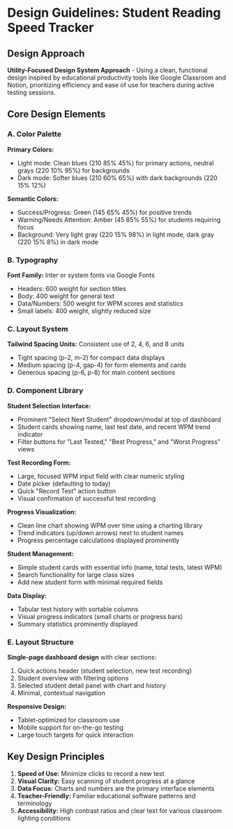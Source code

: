 # Design Guidelines: Student Reading Speed Tracker

## Design Approach
**Utility-Focused Design System Approach** - Using a clean, functional design inspired by educational productivity tools like Google Classroom and Notion, prioritizing efficiency and ease of use for teachers during active testing sessions.

## Core Design Elements

### A. Color Palette
**Primary Colors:**
- Light mode: Clean blues (210 85% 45%) for primary actions, neutral grays (220 10% 95%) for backgrounds
- Dark mode: Softer blues (210 60% 65%) with dark backgrounds (220 15% 12%)

**Semantic Colors:**
- Success/Progress: Green (145 65% 45%) for positive trends
- Warning/Needs Attention: Amber (45 85% 55%) for students requiring focus
- Background: Very light gray (220 15% 98%) in light mode, dark gray (220 15% 8%) in dark mode

### B. Typography
**Font Family:** Inter or system fonts via Google Fonts
- Headers: 600 weight for section titles
- Body: 400 weight for general text
- Data/Numbers: 500 weight for WPM scores and statistics
- Small labels: 400 weight, slightly reduced size

### C. Layout System
**Tailwind Spacing Units:** Consistent use of 2, 4, 6, and 8 units
- Tight spacing (p-2, m-2) for compact data displays
- Medium spacing (p-4, gap-4) for form elements and cards
- Generous spacing (p-6, p-8) for main content sections

### D. Component Library

**Student Selection Interface:**
- Prominent "Select Next Student" dropdown/modal at top of dashboard
- Student cards showing name, last test date, and recent WPM trend indicator
- Filter buttons for "Last Tested," "Best Progress," and "Worst Progress" views

**Test Recording Form:**
- Large, focused WPM input field with clear numeric styling
- Date picker (defaulting to today)
- Quick "Record Test" action button
- Visual confirmation of successful test recording

**Progress Visualization:**
- Clean line chart showing WPM over time using a charting library
- Trend indicators (up/down arrows) next to student names
- Progress percentage calculations displayed prominently

**Student Management:**
- Simple student cards with essential info (name, total tests, latest WPM)
- Search functionality for large class sizes
- Add new student form with minimal required fields

**Data Display:**
- Tabular test history with sortable columns
- Visual progress indicators (small charts or progress bars)
- Summary statistics prominently displayed

### E. Layout Structure
**Single-page dashboard design** with clear sections:
1. Quick actions header (student selection, new test recording)
2. Student overview with filtering options
3. Selected student detail panel with chart and history
4. Minimal, contextual navigation

**Responsive Design:**
- Tablet-optimized for classroom use
- Mobile support for on-the-go testing
- Large touch targets for quick interaction

## Key Design Principles
1. **Speed of Use:** Minimize clicks to record a new test
2. **Visual Clarity:** Easy scanning of student progress at a glance
3. **Data Focus:** Charts and numbers are the primary interface elements
4. **Teacher-Friendly:** Familiar educational software patterns and terminology
5. **Accessibility:** High contrast ratios and clear text for various classroom lighting conditions
